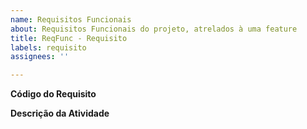 ```yaml
---
name: Requisitos Funcionais
about: Requisitos Funcionais do projeto, atrelados à uma feature
title: ReqFunc - Requisito
labels: requisito
assignees: ''

---
```


**Código do Requisito**
<!-- Exeplo: RF4,RF13 -->

**Descrição da Atividade**
<!-- Descreva a atividade, qual tela deve ser incluída, etc -->

